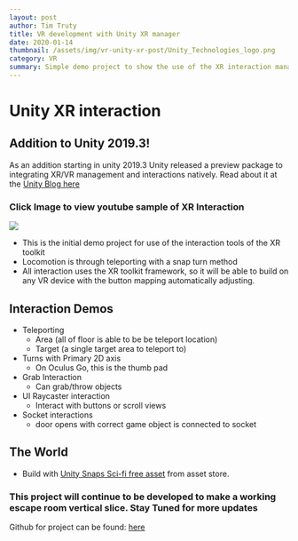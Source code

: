 ```yaml
---
layout: post
author: Tim Truty
title: VR development with Unity XR manager
date: 2020-01-14
thumbnail: /assets/img/vr-unity-xr-post/Unity_Technologies_logo.png
category: VR
summary: Simple demo project to show the use of the XR interaction manager for Unity with the Oculus Go
---
```


# Unity XR interaction

## Addition to Unity 2019.3!

As an addition starting in unity 2019.3 Unity released a preview package to integrating XR/VR management and interactions natively. Read about it at the [Unity Blog here](https://blogs.unity3d.com/2019/12/17/xr-interaction-toolkit-preview-package-is-here/)

### Click Image to view youtube sample of XR Interaction

[![](http://img.youtube.com/vi/9jHPecg3EJE/0.jpg)](http://www.youtube.com/watch?v=9jHPecg3EJE "XR Interaction")

- This is the initial demo project for use of the interaction tools of the XR toolkit
- Locomotion is through teleporting with a snap turn method
- All interaction uses the XR toolkit framework, so it will be able to build on any VR device with the button mapping automatically adjusting.

## Interaction Demos

- Teleporting
    - Area (all of floor is able to be be teleport location)
    - Target (a single target area to teleport to)
- Turns with Primary 2D axis
    - On Oculus Go, this is the thumb pad
- Grab Interaction
    - Can grab/throw objects
- UI Raycaster interaction
    - Interact with buttons or scroll views
- Socket interactions
    - door opens with correct game object is connected to socket


## The World

- Build with [ Unity Snaps Sci-fi free asset](https://assetstore.unity.com/packages/3d/environments/sci-fi/snaps-prototype-sci-fi-industrial-136759) from asset store.

### This project will continue to be developed to make a working escape room vertical slice. Stay Tuned for more updates

Github for project can be found: [here](https://github.com/ttruty/VR-EscapeRoom-VS)